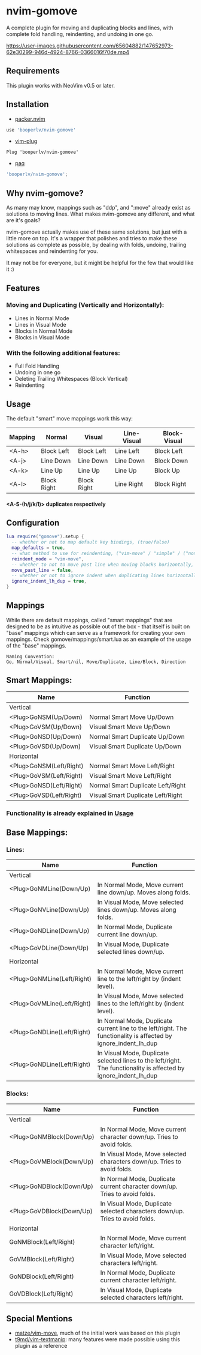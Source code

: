 # nvim-gomove

A complete plugin for moving and duplicating blocks and lines, with complete fold handling, reindenting, and undoing in one go.

https://user-images.githubusercontent.com/65604882/147652973-62e30299-946d-4924-8766-0366016f70de.mp4

## Requirements

This plugin works with NeoVim v0.5 or later.

## Installation

- [packer.nvim](https://github.com/wbthoason/packer.nvim)

``` lua
use 'booperlv/nvim-gomove'
```

- [vim-plug](https://github.com/junegunn/vim-plug)

``` vim
Plug 'booperlv/nvim-gomove'
```

- [paq](https://github.com/savq/paq-nvim)

``` lua
'booperlv/nvim-gomove';
```


## Why nvim-gomove?

As many may know, mappings such as "ddp", and ":move" already exist as solutions to moving lines. What makes nvim-gomove any different, and what are it's goals?

nvim-gomove actually makes use of these same solutions, but just with a little more on top. It's a wrapper that polishes and tries to make these solutions as complete as possible, by dealing with folds, undoing, trailing whitespaces and reindenting for you.

It may not be for everyone, but it might be helpful for the few that would like it :)

## Features

### Moving and Duplicating (Vertically and Horizontally):
- Lines in Normal Mode
- Lines in Visual Mode
- Blocks in Normal Mode
- Blocks in Visual Mode

### With the following additional features:
- Full Fold Handling
- Undoing in one go
- Deleting Trailing Whitespaces (Block Vertical)
- Reindenting

## Usage

The default "smart" move mappings work this way:

| Mapping | Normal | Visual | Line-Visual | Block-Visual |
|---------|--------|--------|-------------|--------------|
| \<A-h\> | Block Left | Block Left | Line Left | Block Left |
| \<A-j\> | Line Down | Line Down | Line Down | Block Down |
| \<A-k\> | Line Up | Line Up | Line Up | Block Up |
| \<A-l\> | Block Right | Block Right | Line Right | Block Right |

#### \<A-S-(h/j/k/l)\> duplicates respectively

## Configuration

```lua
lua require("gomove").setup {
  -- whether or not to map default key bindings, (true/false)
  map_defaults = true,
  -- what method to use for reindenting, ("vim-move" / "simple" / ("none"/nil))
  reindent_mode = "vim-move",
  -- whether to not to move past line when moving blocks horizontally, (true/false)
  move_past_line = false,
  -- whether or not to ignore indent when duplicating lines horizontally, (true/false)
  ignore_indent_lh_dup = true,
}
```

## Mappings

While there are default mappings, called "smart mappings" that are designed to
be as intuitive as possible out of the box - that itself is built on "base"
mappings which can serve as a framework for creating your own mappings. Check
gomove/mappings/smart.lua as an example of the usage of the "base" mappings.

```
Naming Convention:
Go, Normal/Visual, Smart/nil, Move/Duplicate, Line/Block, Direction
```

## Smart Mappings:

| Name | Function |
|------|----------|
| Vertical |
| \<Plug\>GoNSM(Up/Down) | Normal Smart Move Up/Down |
| \<Plug\>GoVSM(Up/Down) | Visual Smart Move Up/Down |
| \<Plug\>GoNSD(Up/Down) | Normal Smart Duplicate Up/Down |
| \<Plug\>GoVSD(Up/Down) | Visual Smart Duplicate Up/Down |
| Horizontal |
| \<Plug\>GoNSM(Left/Right) | Normal Smart Move Left/Right |
| \<Plug\>GoVSM(Left/Right) | Visual Smart Move Left/Right |
| \<Plug\>GoNSD(Left/Right) | Normal Smart Duplicate Left/Right |
| \<Plug\>GoVSD(Left/Right) | Visual Smart Duplicate Left/Right |

### Functionality is already explained in [Usage](#usage)

## Base Mappings:

### Lines:

| Name | Function |
|------|----------|
| Vertical |
| \<Plug\>GoNMLine(Down/Up) | In Normal Mode, Move current line down/up. Moves along folds. |
| \<Plug\>GoNVLine(Down/Up) | In Visual Mode, Move selected lines down/up. Moves along folds. |
| \<Plug\>GoNDLine(Down/Up) |  In Normal Mode, Duplicate current line down/up. |
| \<Plug\>GoVDLine(Down/Up) | In Visual Mode, Duplicate selected lines down/up. |
| Horizontal |
| \<Plug\>GoNMLine(Left/Right) | In Normal Mode, Move current line to the left/right by (indent level). |
| \<Plug\>GoVMLine(Left/Right) | In Visual Mode, Move selected lines to the left/right by (indent level). |
| \<Plug\>GoNDLine(Left/Right) | In Normal Mode, Duplicate current line to the left/right. The functionality is affected by ignore_indent_lh_dup |
| \<Plug\>GoNDLine(Left/Right) | In Visual Mode, Duplicate selected lines to the left/right. The functionality is affected by ignore_indent_lh_dup |

### Blocks: 

| Name | Function |
|------|----------|
| Vertical |
| \<Plug\>GoNMBlock(Down/Up) | In Normal Mode, Move current character down/up. Tries to avoid folds. |
| \<Plug\>GoVMBlock(Down/Up) | In Visual Mode, Move selected characters down/up. Tries to avoid folds. |
| \<Plug\>GoNDBlock(Down/Up) | In Normal Mode, Duplicate current character down/up. Tries to avoid folds. |
| \<Plug\>GoVDBlock(Down/Up) | In Visual Mode, Duplicate selected characters down/up. Tries to avoid folds. |
| Horizontal |
| <Plug>GoNMBlock(Left/Right) | In Normal Mode, Move current character left/right. |
| <Plug>GoVMBlock(Left/Right) | In Visual Mode, Move selected characters left/right. |
| <Plug>GoNDBlock(Left/Right) | In Normal Mode, Duplicate current character left/right. |
| <Plug>GoVDBlock(Left/Right) | In Visual Mode, Duplicate selected characters left/right. |


## Special Mentions

- [matze/vim-move](https://github.com/matze/vim-move), much of the initial work was based on this plugin
- [t9md/vim-textmanip](https://github.com/t9md/vim-textmanip): many features were made possible using this plugin as a reference
